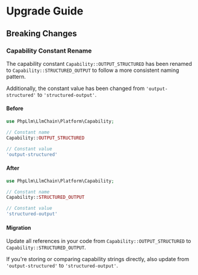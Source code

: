 # Upgrade Guide

## Breaking Changes

### Capability Constant Rename

The capability constant `Capability::OUTPUT_STRUCTURED` has been renamed to `Capability::STRUCTURED_OUTPUT` to follow a more consistent naming pattern.

Additionally, the constant value has been changed from `'output-structured'` to `'structured-output'`.

#### Before
```php
use PhpLlm\LlmChain\Platform\Capability;

// Constant name
Capability::OUTPUT_STRUCTURED

// Constant value
'output-structured'
```

#### After
```php
use PhpLlm\LlmChain\Platform\Capability;

// Constant name
Capability::STRUCTURED_OUTPUT

// Constant value
'structured-output'
```

#### Migration

Update all references in your code from `Capability::OUTPUT_STRUCTURED` to `Capability::STRUCTURED_OUTPUT`.

If you're storing or comparing capability strings directly, also update from `'output-structured'` to `'structured-output'`.